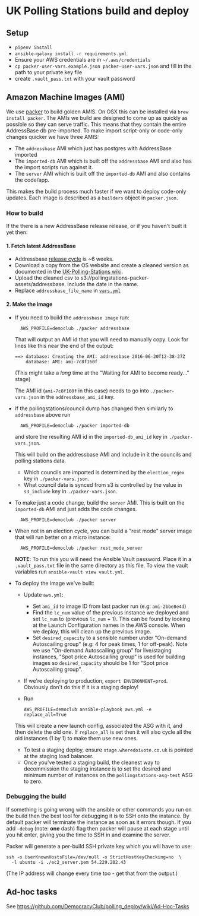 # UK Polling Stations build and deploy

## Setup

- `pipenv install`
- `ansible-galaxy install -r requirements.yml`
- Ensure your AWS credentials are in `~/.aws/credentials`
- `cp packer-user-vars.example.json packer-user-vars.json` and fill in the path to your private key file
- create `.vault_pass.txt` with your vault password

## Amazon Machine Images (AMI)

We use [packer](https://www.packer.io/) to build golden AMIS.
On OSX this can be installed via `brew install packer`.
The AMIs we build are designed to come up as quickly as
possible so they can serve traffic. This means that they contain the entire
AddressBase db pre-imported. To make import script-only or code-only changes
quicker we have three AMIS:

- The `addressbase` AMI which just has postgres with AddressBase imported
- The `imported-db` AMI which is built off the `addressbase` AMI and also has
  the import scripts run against it.
- The `server` AMI which is built off the `imported-db` AMI and also contains
  the code/app.

This makes the build process much faster if we want to deploy code-only updates.
Each image is described as a `builders` object in `packer.json`.


### How to build

If the there is a new AddressBase release release,
or if you haven't built it yet then:

#### 1. Fetch latest AddressBase

- Addressbase [release cycle](https://www.ordnancesurvey.co.uk/business-government/tools-support/addressbase-epoch-dates) is ~6 weeks.
- Download a copy from the OS website and create a cleaned version as documented in the [UK-Polling-Stations wiki](https://github.com/DemocracyClub/UK-Polling-Stations/wiki/).
- Upload the cleaned csv to s3://pollingstations-packer-assets/addressbase. Include the date in the name.
- Replace `addressbase_file_name` in [`vars.yml`](https://github.com/DemocracyClub/polling_deploy/blob/master/vars.yml#L10) 

#### 2. Make the image

- If you need to build the `addressbase image` run:

        AWS_PROFILE=democlub ./packer addressbase

  That will output an AMI id that you will need to manually copy. Look for
  lines like this near the end of the output:

      ==> database: Creating the AMI: addressbase 2016-06-20T12-38-27Z
          database: AMI: ami-7c8f160f

  (This might take a *long* time at the "Waiting for AMI to become ready..."
  stage)

  The AMI id (`ami-7c8f160f` in this case) needs to go into
  `./packer-vars.json` in the `addressbase_ami_id` key.

- If the pollingstations/council dump has changed then similarly to
  `addressbase` above run

        AWS_PROFILE=democlub ./packer imported-db

  and store the resulting AMI id in the `imported-db_ami_id` key in
  `./packer-vars.json`.

  This will build on the addressbase AMI and include in it the councils and
  polling stations data.
  - Which councils are imported is determined by the `election_regex` key in `./packer-vars.json`.
  - What council data is synced from s3 is controlled by the value in `s3_include` key in `./packer-vars.json`.

- To make just a code change, build the `server` AMI. This is built on the
  `imported-db` AMI and just adds the code changes.

        AWS_PROFILE=democlub ./packer server

- When not in an election cycle, you can build a "rest mode" server image
  that will run better on a micro instance:

        AWS_PROFILE=democlub ./packer rest_mode_server


  **NOTE**: To run this you will need the Ansible Vault password. Place it in
  a `.vault_pass.txt` file in the same directory as this file. To view the
  vault variables run `ansible-vault view vault.yml`.

- To deploy the image we've built:
  - Update `aws.yml`:
    - Set `ami_id` to image ID from last packer run (e.g: `ami-2bbe8e4d`)
    - Find the `lc_num` value of the previous instance we deployed and set
      `lc_num` to (previous `lc_num` + 1). This can be found by looking at the
      Launch Configuration names in the AWS console.
      When we deploy, this will clean up the previous image.
    - Set `desired_capacity` to a sensible number under
      "On-demand Autoscailing group" (e.g: 4 for peak times, 1 for off-peak).
      Note we use "On-demand Autoscailing group" for live/staging instances,
      "Spot price Autoscailing group" is used for building images so
      `desired_capacity` should be 1 for "Spot price Autoscailing group".
  - If we're deploying to production, `export ENVIRONMENT=prod`. Obviously
    don't do this if it is a staging deploy!
  - Run

        AWS_PROFILE=democlub ansible-playbook aws.yml -e replace_all=True

  This will create a new launch config, associated the ASG with it, and then
  delete the old one. If `replace_all` is set then it will also cycle all the
  old instances (1 by 1) to make them use new ones.
  - To test a staging deploy, ensure `stage.wheredoivote.co.uk` is pointed at
    the staging load balancer.
  - Once you've tested a staging build, the cleanest way to decommission the
    staging instance is to set the desired and minimum number of instances on
    the `pollingstations-asg-test` ASG to zero.

### Debugging the build

If something is going wrong with the ansible or other commands you run on the
build then the best tool for debugging it is to SSH onto the instance. By
default packer will terminate the instance as soon as it errors though. If you
add `-debug` (note: **one** dash) flag then packer will pause at each stage
until you hit enter, giving you the time to SSH in and examine the server.

Packer will generate a per-build SSH private key which you will have to use:

    ssh -o UserKnownHostsFile=/dev/null -o StrictHostKeyChecking=no  \
      -l ubuntu -i ./ec2_server.pem 54.229.202.43

(The IP address will change every time too - get that from the output.)

## Ad-hoc tasks

See https://github.com/DemocracyClub/polling_deploy/wiki/Ad-Hoc-Tasks

